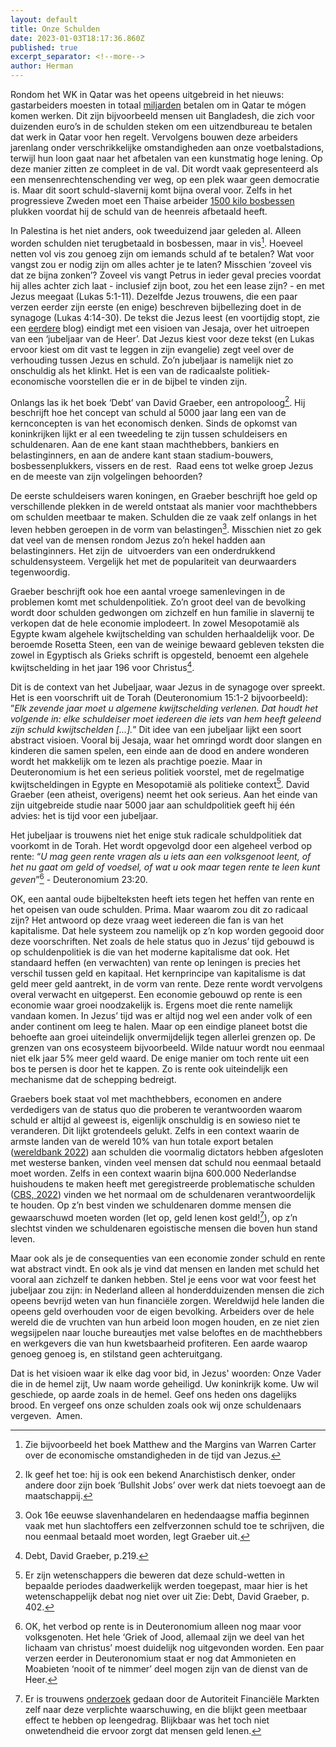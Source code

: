 ```yaml
---
layout: default
title: Onze Schulden
date: 2023-01-03T18:17:36.860Z
published: true
excerpt_separator: <!--more-->
author: Herman
---
```

Rondom het WK in Qatar was het opeens uitgebreid in het nieuws: gastarbeiders moesten in totaal [miljarden](https://nos.nl/artikel/2423402-arbeiders-moesten-zelf-miljarden-betalen-om-in-wk-gastland-qatar-te-werken) betalen om in Qatar te mógen komen werken. Dit zijn bijvoorbeeld mensen uit Bangladesh, die zich voor duizenden euro’s in de schulden steken om een uitzendbureau te betalen dat werk in Qatar voor hen regelt. Vervolgens bouwen deze arbeiders jarenlang onder verschrikkelijke omstandigheden aan onze voetbalstadions, terwijl hun loon gaat naar het afbetalen van een kunstmatig hoge lening. Op deze manier zitten ze compleet in de val. Dit wordt vaak gepresenteerd als een mensenrechtenschending ver weg, op een plek waar geen democratie is. Maar dit soort schuld-slavernij komt bijna overal voor. Zelfs in het progressieve Zweden moet een Thaise arbeider [1500 kilo bosbessen](https://www.svt.se/nyheter/lokalt/gavleborg/ont-om-bar-i-skogarna-tufft-for-thailandska-barplockare) plukken voordat hij de schuld van de heenreis afbetaald heeft.
<!--more-->

In Palestina is het niet anders, ook tweeduizend jaar geleden al. Alleen worden schulden niet terugbetaald in bosbessen, maar in vis[^1]. Hoeveel netten vol vis zou genoeg zijn om iemands schuld af te betalen? Wat voor vangst zou er nodig zijn om alles achter je te laten? Misschien ‘zoveel vis dat ze bijna zonken’? Zoveel vis vangt Petrus in ieder geval precies voordat hij alles achter zich laat - inclusief zijn boot, zou het een lease zijn? - en met Jezus meegaat (Lukas 5:1-11). Dezelfde Jezus trouwens, die een paar verzen eerder zijn eerste (en enige) beschreven bijbellezing doet in de synagoge (Lukas 4:14-30). De tekst die Jezus leest (en voortijdig stopt, zie een [eerdere](https://www.dorothygemeenschap.nl/2019/03/25/de-bijbel-lezen-als-jezus/) blog) eindigt met een visioen van Jesaja, over het uitroepen van een ‘jubeljaar van de Heer’. Dat Jezus kiest voor deze tekst (en Lukas ervoor kiest om dit vast te leggen in zijn evangelie) zegt veel over de verhouding tussen Jezus en schuld. Zo’n jubeljaar is namelijk niet zo onschuldig als het klinkt. Het is een van de radicaalste politiek-economische voorstellen die er in de bijbel te vinden zijn.

Onlangs las ik het boek ‘Debt’ van David Graeber, een antropoloog[^2]. Hij beschrijft hoe het concept van schuld al 5000 jaar lang een van de kernconcepten is van het economisch denken. Sinds de opkomst van koninkrijken lijkt er al een tweedeling te zijn tussen schuldeisers en schuldenaren. Aan de ene kant staan machthebbers, bankiers en belastinginners, en aan de andere kant staan stadium-bouwers, bosbessenplukkers, vissers en de rest.  Raad eens tot welke groep Jezus en de meeste van zijn volgelingen behoorden?

De eerste schuldeisers waren koningen, en Graeber beschrijft hoe geld op verschillende plekken in de wereld ontstaat als manier voor machthebbers om schulden meetbaar te maken. Schulden die ze vaak zelf onlangs in het leven hebben geroepen in de vorm van belastingen[^3]. Misschien niet zo gek dat veel van de mensen rondom Jezus zo’n hekel hadden aan belastinginners. Het zijn de  uitvoerders van een onderdrukkend schuldensysteem. Vergelijk het met de populariteit van deurwaarders tegenwoordig.

Graeber beschrijft ook hoe een aantal vroege samenlevingen in de problemen komt met schuldenpolitiek. Zo’n groot deel van de bevolking wordt door schulden gedwongen om zichzelf en hun familie in slavernij te verkopen dat de hele economie implodeert. In zowel Mesopotamië als Egypte kwam algehele kwijtschelding van schulden herhaaldelijk voor. De beroemde Rosetta Steen, een van de weinige bewaard gebleven teksten die zowel in Egyptisch als Grieks schrift is opgesteld, benoemt een algehele kwijtschelding in het jaar 196 voor Christus[^4].

Dit is de context van het Jubeljaar, waar Jezus in de synagoge over spreekt. Het is een voorschrift uit de Torah (Deuteronomium 15:1-2 bijvoorbeeld): ”*Elk zevende jaar moet u algemene kwijtschelding verlenen. Dat houdt het volgende in: elke schuldeiser moet iedereen die iets van hem heeft geleend zijn schuld kwijtschelden \[...].*” Dit idee van een jubeljaar lijkt een soort abstract visioen. Vooral bij Jesaja, waar het omringd wordt door slangen en kinderen die samen spelen, een einde aan de dood en andere wonderen wordt het makkelijk om te lezen als prachtige poezie. Maar in Deuteronomium is het een serieus politiek voorstel, met de regelmatige kwijtscheldingen in Egypte en Mesopotamië als politieke context[^5]. David Graeber (een atheist, overigens) neemt het ook serieus. Aan het einde van zijn uitgebreide studie naar 5000 jaar aan schuldpolitiek geeft hij één advies: het is tijd voor een jubeljaar.

Het jubeljaar is trouwens niet het enige stuk radicale schuldpolitiek dat voorkomt in de Torah. Het wordt opgevolgd door een algeheel verbod op rente: “*U mag geen rente vragen als u iets aan een volksgenoot leent, of het nu gaat om geld of voedsel, of wat u ook maar tegen rente te leen kunt geven*”[^6] - Deuteronomium 23:20.

OK, een aantal oude bijbelteksten heeft iets tegen het heffen van rente en het opeisen van oude schulden. Prima. Maar waarom zou dit zo radicaal zijn? Het antwoord op deze vraag weet iedereen die fan is van het kapitalisme. Dat hele systeem zou namelijk op z’n kop worden gegooid door deze voorschriften. Net zoals de hele status quo in Jezus’ tijd gebouwd is op schuldenpolitiek is die van het moderne kapitalisme dat ook. Het standaard heffen (en verwachten) van rente op leningen is precies het verschil tussen geld en kapitaal. Het kernprincipe van kapitalisme is dat geld meer geld aantrekt, in de vorm van rente. Deze rente wordt vervolgens overal verwacht en uitgeperst. Een economie gebouwd op rente is een economie waar groei noodzakelijk is. Ergens moet die rente namelijk vandaan komen. In Jezus’ tijd was er altijd nog wel een ander volk of een ander continent om leeg te halen. Maar op een eindige planeet botst die behoefte aan groei uiteindelijk onvermijdelijk tegen allerlei grenzen op. De grenzen van ons ecosysteem bijvoorbeeld. Wilde natuur wordt nou eenmaal niet elk jaar 5% meer geld waard. De enige manier om toch rente uit een bos te persen is door het te kappen. Zo is rente ook uiteindelijk een mechanisme dat de schepping bedreigt.

Graebers boek staat vol met machthebbers, economen en andere verdedigers van de status quo die proberen te verantwoorden waarom schuld er altijd al geweest is, eigenlijk onschuldig is en sowieso niet te veranderen. Dit lijkt grotendeels gelukt. Zelfs in een context waarin de armste landen van de wereld 10% van hun totale export betalen ([wereldbank 2022](https://www.worldbank.org/en/news/press-release/2022/12/06/debt-service-payments-put-biggest-squeeze-on-poor-countries-since-2000)) aan schulden die voormalig dictators hebben afgesloten met westerse banken, vinden veel mensen dat schuld nou eenmaal betaald moet worden. Zelfs in een context waarin bijna 600.000 Nederlandse huishoudens te maken heeft met geregistreerde problematische schulden ([CBS, 2022](https://dashboards.cbs.nl/v3/SchuldenproblematiekInBeeld/)) vinden we het normaal om de schuldenaren verantwoordelijk te houden. Op z’n best vinden we schuldenaren domme mensen die gewaarschuwd moeten worden (let op, geld lenen kost geld![^7]), op z’n slechtst vinden we schuldenaren egoistische mensen die boven hun stand leven.

Maar ook als je de consequenties van een economie zonder schuld en rente wat abstract vindt. En ook als je vind dat mensen en landen met schuld het vooral aan zichzelf te danken hebben. Stel je eens voor wat voor feest het jubeljaar zou zijn: in Nederland alleen al honderdduizenden mensen die zich opeens bevrijd weten van hun financiële zorgen. Wereldwijd hele landen die opeens geld overhouden voor de eigen bevolking. Arbeiders over de hele wereld die de vruchten van hun arbeid loon mogen houden, en ze niet zien wegsijpelen naar louche bureautjes met valse beloftes en de machthebbers en werkgevers die van hun kwetsbaarheid profiteren. Een aarde waarop genoeg genoeg is, en stilstand geen achteruitgang.

Dat is het visioen waar ik elke dag voor bid, in Jezus' woorden:
Onze Vader die in de hemel zijt,
Uw naam worde geheiligd.
Uw koninkrijk kome.
Uw wil geschiede, op aarde zoals in de hemel.
Geef ons heden ons dagelijks brood.
En vergeef ons onze schulden
zoals ook wij onze schuldenaars vergeven. 
Amen.

[^1]: Zie bijvoorbeeld het boek Matthew and the Margins van Warren Carter over de economische omstandigheden in de tijd van Jezus.
[^2]: Ik geef het toe: hij is ook een bekend Anarchistisch denker, onder andere door zijn boek ‘Bullshit Jobs’ over werk dat niets toevoegt aan de maatschappij.
[^3]: Ook 16e eeuwse slavenhandelaren en hedendaagse maffia beginnen vaak met hun slachtoffers een zelfverzonnen schuld toe te schrijven, die nou eenmaal betaald moet worden, legt Graeber uit.
[^4]: Debt, David Graeber, p.219.
[^5]: Er zijn wetenschappers die beweren dat deze schuld-wetten in bepaalde periodes daadwerkelijk werden toegepast, maar hier is het wetenschappelijk debat nog niet over uit Zie: Debt, David Graeber, p. 402.
[^6]: OK, het verbod op rente is in Deuteronomium alleen nog maar voor volksgenoten. Het hele ‘Griek of Jood, allemaal zijn we deel van het lichaam van christus’ moest duidelijk nog uitgevonden worden. Een paar verzen eerder in Deuteronomium staat er nog dat Ammonieten en Moabieten ‘nooit of te nimmer’ deel mogen zijn van de dienst van de Heer.
[^7]: Er is trouwens [onderzoek](https://www.afm.nl/~/profmedia/files/rapporten/2016/onderzoeksrapport-effectiviteit-kredietwaarschuwing.pdf?la=nl-NL) gedaan door de Autoriteit Financiële Markten zelf naar deze verplichte waarschuwing, en die blijkt geen meetbaar effect te hebben op leengedrag. Blijkbaar was het toch niet onwetendheid die ervoor zorgt dat mensen geld lenen.
